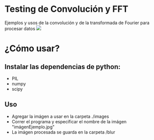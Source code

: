 # Testing de Convolución y FFT
Ejemplos y usos de la convolución y de la transformada de Fourier para procesar datos
![]([http://url/to/img.png](https://i.ytimg.com/vi/KuXjwB4LzSA/maxresdefault.jpg))

# ¿Cómo usar?
## Instalar las dependencias de python:
  - PIL
  - numpy
  - scipy

## Uso
- Agregar la imágen a usar en la carpeta ./images
- Correr el programa y especificar el nombre de la imágen "imágenEjemplo.jpg"
- La imágen procesada se guarda en la carpeta /blur
